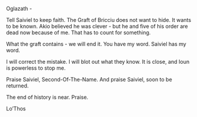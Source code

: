 Oglazath -

Tell Saiviel to keep faith. The Graft of Bricciu does not want to hide. It wants to be known. Akio believed he was clever - but he and five of his order are dead now because of me. That has to count for something.

What the graft contains - we will end it. You have my word. Saiviel has my word.

I will correct the mistake. I will blot out what they know. It is close, and Ioun is powerless to stop me.

Praise Saiviel, Second-Of-The-Name. And praise Saiviel, soon to be returned.

The end of history is near. Praise.

Lo’Thos

